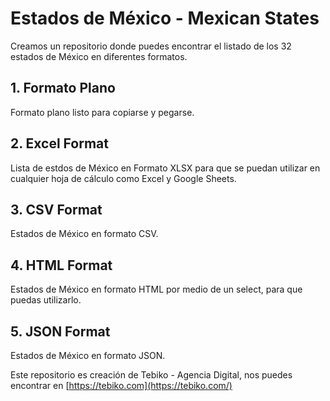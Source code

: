 # Estados de México - Mexican States
Creamos un repositorio donde puedes encontrar el listado de los 32 estados de México en diferentes formatos. 

## 1. Formato Plano
Formato plano listo para copiarse y pegarse.

## 2. Excel Format
Lista de estdos de México en Formato XLSX para que se puedan utilizar en cualquier hoja de cálculo como Excel y Google Sheets.

## 3. CSV Format
Estados de México en formato CSV. 

## 4. HTML Format
Estados de México en formato HTML por medio de un select, para que puedas utilizarlo.

## 5. JSON Format
Estados de México en formato JSON. 




Este repositorio es creación de Tebiko - Agencia Digital, nos puedes encontrar en
[https://tebiko.com](https://tebiko.com/)

